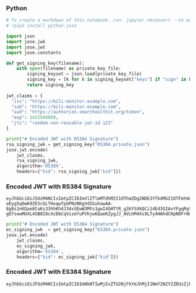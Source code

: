 ### Python

```python
# To create a markdown of this notebook, run: jupyter nbconvert --to markdown authorization-example-jwks-and-signatures.ipynb
# !pip3 install python-jose

import json
import jose.jwk
import jose.jwt
import jose.constants

def get_signing_key(filename):
    with open(filename) as private_key_file:
        signing_keyset = json.load(private_key_file)
        signing_key = [k for k in signing_keyset["keys"] if "sign" in k["key_ops"]][0]
        return signing_key
    
jwt_claims = {
  "iss": "https://bili-monitor.example.com",
  "sub": "https://bili-monitor.example.com",
  "aud": "https://authorize.smarthealthit.org/token",
  "exp": 1422568860,
  "jti": "random-non-reusable-jwt-id-123"
}
```


```python
print("# Encoded JWT with RS384 Signature")
rsa_signing_jwk = get_signing_key("RS384.private.json")
jose.jwt.encode(
    jwt_claims,
    rsa_signing_jwk,
    algorithm='RS384',
    headers={"kid": rsa_signing_jwk["kid"]})
```

### Encoded JWT with RS384 Signature

    eyJhbGciOiJSUzM4NCIsImtpZCI6ImVlZTlmMTdhM2I1OThmZDg2NDE3YTk4MGI1OTFmYmU2IiwidHlwIjoiSldUIn0.eyJpc3MiOiJodHRwczovL2JpbGktbW9uaXRvci5leGFtcGxlLmNvbSIsInN1YiI6Imh0dHBzOi8vYmlsaS1tb25pdG9yLmV4YW1wbGUuY29tIiwiYXVkIjoiaHR0cHM6Ly9hdXRob3JpemUuc21hcnRoZWFsdGhpdC5vcmcvdG9rZW4iLCJleHAiOjE0MjI1Njg4NjAsImp0aSI6InJhbmRvbS1ub24tcmV1c2FibGUtand0LWlkLTEyMyJ9.D5kAqNJwaftCqsRdVVQDq6dMBxuGFOF5svQJuXbcYp-oEyg5qOwK9ZE5cGLTHxqwfpUPNzRKgVdIGuhawAA-8g0s1nKQae8CuKs33hhKh4J34xSEwW3MYs1gwI4GHTtR_g3kYSX6QCi14Ed3GIAvYFgqRqt-gD7sewMUXL4SB8I8cXcDbCqVizm7uPVhjw6QaeKZygJJ_AVLhM4Xs9LTy4HAhdCHpN0FrNmCerUIYJvHDpcod7A0jDmxdoeW1KIBYlhdhQNwjtsTvT1ce4qacN_3KIv_fIzCKLIgDv9eWxkjAtxOmIm8aW5gX9xX7X0nbd0QglIyiic_bZVNNEh0kg




```python
print("# Encoded JWT with ES384 Signature")
ec_signing_jwk  = get_signing_key("ES384.private.json")
jose.jwt.encode(
    jwt_claims,
    ec_signing_jwk,
    algorithm='ES384',
    headers={"kid": ec_signing_jwk["kid"]})
```

### Encoded JWT with ES384 Signature

    eyJhbGciOiJFUzM4NCIsImtpZCI6ImNkNTIwMjExZTU2NjFkYmJhMjI1NmY2N2Y2ZDUzZjk3IiwidHlwIjoiSldUIn0.eyJpc3MiOiJodHRwczovL2JpbGktbW9uaXRvci5leGFtcGxlLmNvbSIsInN1YiI6Imh0dHBzOi8vYmlsaS1tb25pdG9yLmV4YW1wbGUuY29tIiwiYXVkIjoiaHR0cHM6Ly9hdXRob3JpemUuc21hcnRoZWFsdGhpdC5vcmcvdG9rZW4iLCJleHAiOjE0MjI1Njg4NjAsImp0aSI6InJhbmRvbS1ub24tcmV1c2FibGUtand0LWlkLTEyMyJ9.ddl5N8dt5PYI_7syKg_dm1wj1LR3dYVztFlTODs6pU1vKH1Zv3d9NctbnAsZ4aZ1K7HE83_fA_hIAL0JsU1GoB7roLmrpj8zfygG9Q1ZBAmKNoR60pyONPZsGTihoR29


